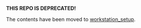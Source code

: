 **THIS REPO IS DEPRECATED!**

The contents have been moved to [workstation_setup](https://github.com/aalbaali/workstation_setup).

